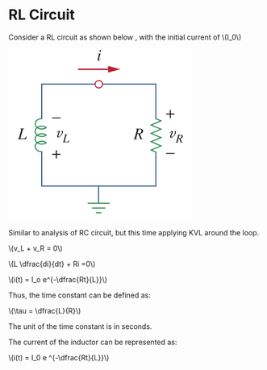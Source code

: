 # RL Circuit

Consider a RL circuit as shown below , with the initial current of \\(I_0\\)

![](../images/RL_circuit.png)

Similar to analysis of RC circuit, but this time applying KVL around the loop.

\\(v_L + v_R = 0\\)

\\(L \dfrac{di}{dt} + Ri =0\\)


\\(i(t) = I_o e^{-\dfrac{Rt}{L}}\\)

Thus, the time constant can be defined as:

\\(\tau = \dfrac{L}{R}\\)

The unit of the time constant is in seconds.

The current of the inductor can be represented as:

\\(i(t) = I_0 e ^{-\dfrac{Rt}{L}}\\)
